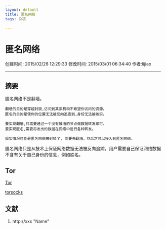 ```yaml
---
layout: default
title: 匿名网络
tags: 杂项

---
```


# 匿名网络
创建时间: 2015/02/26 12:29:33  修改时间: 2015/03/01 06:34:40 作者:lijiao

----

## 摘要

匿名网络不是翻墙。

	翻墙的目的是穿越封锁,访问到某系机构不希望你访问的资源。
	匿名的目的是使你的位置无法被反向追查到,身份无法被核实。

	要实现翻墙,只需要通过一个没有被墙的节点做数据转发即可。
	要实现匿名,需要将发出的数据在网络中进行各种转发。

	现实情况可能是匿名网络被封锁了, 需要先翻墙，然后才可以接入到匿名网络。

匿名网络只是从技术上保证网络数据无法被反向追踪。用户需要自己保证网络数据不含有关于自己身份的信息，例如姓名。

## Tor

[Tor](https://www.torproject.org/projects/projects.html.en)

[torsocks](https://gitweb.torproject.org/torsocks.git/tree/README.md)

## 文献
1. http://xxx  "Name"


